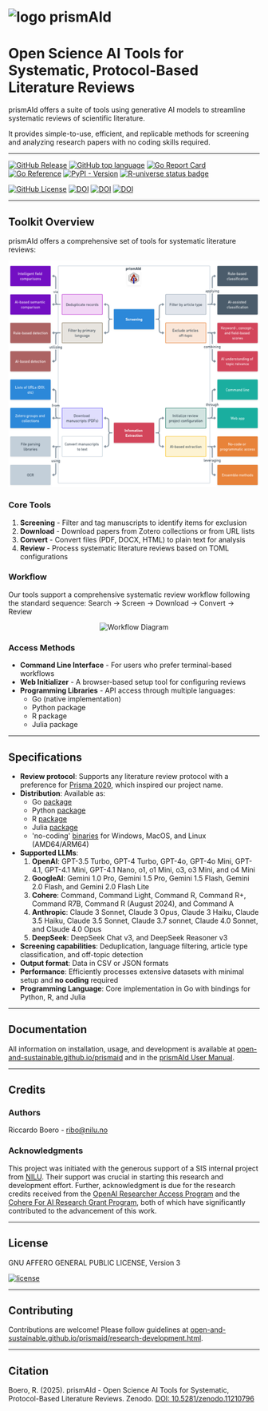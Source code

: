 # ![logo](https://raw.githubusercontent.com/ricboer0/prismAId/main/figures/prismAId_logo.png) prismAId
# Open Science AI Tools for Systematic, Protocol-Based Literature Reviews

prismAId offers a suite of tools using generative AI models to streamline systematic reviews of scientific literature.

It provides simple-to-use, efficient, and replicable methods for screening and analyzing research papers with no coding skills required.

---

[![GitHub Release](https://img.shields.io/github/v/release/Open-and-Sustainable/prismAId?sort=semver&display_name=tag&style=flat)](https://github.com/Open-and-Sustainable/prismAId/releases)
[![GitHub top language](https://img.shields.io/github/languages/top/Open-and-Sustainable/prismAId?style=flat)](https://go.dev/)
[![Go Report Card](https://goreportcard.com/badge/github.com/open-and-sustainable/prismaid)](https://goreportcard.com/report/github.com/open-and-sustainable/prismaid)
[![Go Reference](https://pkg.go.dev/badge/github.com/open-and-sustainable/prismaid.svg)](https://pkg.go.dev/github.com/open-and-sustainable/prismaid)
[![PyPI - Version](https://img.shields.io/pypi/v/prismaid?logo=pypi)](https://pypi.org/project/prismaid/)
[![R-universe status badge](https://open-and-sustainable.r-universe.dev/badges/prismaid)](https://open-and-sustainable.r-universe.dev/prismaid)

[![GitHub License](https://img.shields.io/github/license/Open-and-Sustainable/prismAId?style=flat)](https://www.gnu.org/licenses/agpl-3.0.en.html#license-text)
[![DOI](https://zenodo.org/badge/DOI/10.5281/zenodo.11210796.svg)](https://doi.org/10.5281/zenodo.11210796)
[![DOI](https://joss.theoj.org/papers/10.21105/joss.07616/status.svg)](https://doi.org/10.21105/joss.07616)
[![DOI]( https://img.shields.io/badge/user_manual-10.5281/zenodo.15394332-blue)](https://raw.githubusercontent.com/open-and-sustainable/prismaid_manual/main/prismaid_manual.pdf)

---

## Toolkit Overview
prismAId offers a comprehensive set of tools for systematic literature reviews:

<div style="text-align: center;">
    <img src="https://raw.githubusercontent.com/open-and-sustainable/prismaid/main/figures/tools.png" alt="Tools Overview" style="width: 600px;">
</div>

### Core Tools
1. **Screening** - Filter and tag manuscripts to identify items for exclusion
2. **Download** - Download papers from Zotero collections or from URL lists
3. **Convert** - Convert files (PDF, DOCX, HTML) to plain text for analysis
4. **Review** - Process systematic literature reviews based on TOML configurations

### Workflow
Our tools support a comprehensive systematic review workflow following the standard sequence: Search → Screen → Download → Convert → Review

<div style="text-align: center;">
    <img src="https://raw.githubusercontent.com/ricboer0/prismaid/main/figures/prismAId_workflow.png" alt="Workflow Diagram" style="width: 600px;">
</div>

### Access Methods
- **Command Line Interface** - For users who prefer terminal-based workflows
- **Web Initializer** - A browser-based setup tool for configuring reviews
- **Programming Libraries** - API access through multiple languages:
  - Go (native implementation)
  - Python package
  - R package
  - Julia package

---

## Specifications
- **Review protocol**: Supports any literature review protocol with a preference for [Prisma 2020](https://www.prisma-statement.org/prisma-2020), which inspired our project name.
- **Distribution**: Available as:
  - Go [package](https://pkg.go.dev/github.com/open-and-sustainable/prismaid)
  - Python [package](https://pypi.org/project/prismaid/)
  - R [package](https://open-and-sustainable.r-universe.dev/prismaid)
  - Julia [package](https://github.com/JuliaRegistries/General/tree/master/P/PrismAId)
  - 'no-coding' [binaries](https://github.com/open-and-sustainable/prismaid/releases) for Windows, MacOS, and Linux (AMD64/ARM64)
- **Supported LLMs**:
    1. **OpenAI**: GPT-3.5 Turbo, GPT-4 Turbo, GPT-4o, GPT-4o Mini, GPT-4.1, GPT-4.1 Mini, GPT-4.1 Nano, o1, o1 Mini, o3, o3 Mini, and o4 Mini
    2. **GoogleAI**: Gemini 1.0 Pro, Gemini 1.5 Pro, Gemini 1.5 Flash, Gemini 2.0 Flash, and Gemini 2.0 Flash Lite
    3. **Cohere**: Command, Command Light, Command R, Command R+, Command R7B, Command R (August 2024), and Command A
    4. **Anthropic**: Claude 3 Sonnet, Claude 3 Opus, Claude 3 Haiku, Claude 3.5 Haiku, Claude 3.5 Sonnet, Claude 3.7 sonnet, Claude 4.0 Sonnet, and Claude 4.0 Opus
    5. **DeepSeek**: DeepSeek Chat v3, and DeepSeek Reasoner v3
- **Screening capabilities**: Deduplication, language filtering, article type classification, and off-topic detection
- **Output format**: Data in CSV or JSON formats
- **Performance**: Efficiently processes extensive datasets with minimal setup and **no coding** required
- **Programming Language**: Core implementation in Go with bindings for Python, R, and Julia

---

## Documentation
All information on installation, usage, and development is available at [open-and-sustainable.github.io/prismaid](https://open-and-sustainable.github.io/prismaid/) and in the [prismAId User Manual](https://raw.githubusercontent.com/open-and-sustainable/prismaid_manual/main/prismaid_manual.pdf).

---

## Credits
### Authors
Riccardo Boero - ribo@nilu.no

### Acknowledgments
This project was initiated with the generous support of a SIS internal project from [NILU](https://nilu.com). Their support was crucial in starting this research and development effort. Further, acknowledgment is due for the research credits received from the [OpenAI Researcher Access Program](https://grants.openai.com/prog/openai_researcher_access_program/) and the [Cohere For AI Research Grant Program](https://share.hsforms.com/1aF5ZiZDYQqCOd8JSzhUBJQch5vw?ref=txt.cohere.com), both of which have significantly contributed to the advancement of this work.

---

## License
GNU AFFERO GENERAL PUBLIC LICENSE, Version 3

[![license](https://www.gnu.org/graphics/agplv3-155x51.png)](https://www.gnu.org/licenses/agpl-3.0.en.html#license-text)

---

## Contributing
Contributions are welcome! Please follow guidelines at [open-and-sustainable.github.io/prismaid/research-development.html](https://open-and-sustainable.github.io/prismaid/research-development.html#contributing).

---

## Citation
Boero, R. (2025). prismAId - Open Science AI Tools for Systematic, Protocol-Based Literature Reviews. Zenodo. [DOI: 10.5281/zenodo.11210796](https://doi.org/10.5281/zenodo.11210796)
